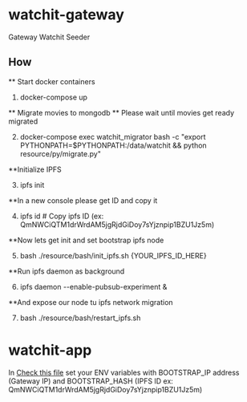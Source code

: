 # watchit-gateway
Gateway Watchit Seeder

## How

** Start docker containers

1) docker-compose up

** Migrate movies to mongodb
** Please wait until movies get ready migrated

2) docker-compose exec watchit_migrator bash -c "export PYTHONPATH=$PYTHONPATH:/data/watchit && python resource/py/migrate.py"

**Initialize IPFS

3) ipfs init

**In a new console please get ID and copy it

4) ipfs id # Copy ipfs ID (ex: QmNWCiQTM1drWrdAM5jgRjdGiDoy7sYjznpip1BZU1Jz5m)

**Now lets get init and set bootstrap ipfs node

5) bash ./resource/bash/init_ipfs.sh {YOUR_IPFS_ID_HERE}

**Run ipfs daemon as background

6) ipfs daemon  --enable-pubsub-experiment &

**And expose our node tu ipfs network migration

7) bash ./resource/bash/restart_ipfs.sh


# watchit-app
In [Check this file](https://github.com/ZorrillosDev/watchit-desktop/blob/master/public/lib/settings/orbit.js) set your ENV variables with BOOTSTRAP_IP address (Gateway IP) and BOOTSTRAP_HASH (IPFS ID ex: QmNWCiQTM1drWrdAM5jgRjdGiDoy7sYjznpip1BZU1Jz5m)

